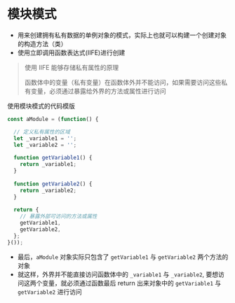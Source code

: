 # 模块模式

- 用来创建拥有私有数据的单例对象的模式，实际上也就可以构建一个创建对象的构造方法（类）
- 使用立即调用函数表达式(IIFE)进行创建

> 使用 IIFE 能够存储私有属性的原理
> 
> 函数体中的变量（私有变量）在函数体外并不能访问，如果需要访问这些私有变量，必须通过暴露给外界的方法或属性进行访问

使用模块模式的代码模版

```js
const aModule = (function() {

  // 定义私有属性的区域
  let _variable1 = '';
  let _variable2 = '';
  
  function getVariable1() {
    return _variable1;
  }
  
  function getVariable2() {
    return _variable2;
  }
  
  return {
    // 暴露外部可访问的方法或属性
    getVariable1,
    getVariable2,
  };
}());
```

- 最后，`aModule` 对象实际只包含了 `getVariable1` 与 `getVariable2` 两个方法的对象
- 就这样，外界并不能直接访问函数体中的 `_variable1` 与 `_variable2`, 要想访问这两个变量，就必须通过函数最后 return 出来对象中的 `getVariable1` 与 `getVariable2` 进行访问

